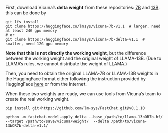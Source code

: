 First, download Vicuna’s **delta weight** from these repositories: [7B](https://huggingface.co/lmsys/vicuna-7b-v1.1) and [13B](https://huggingface.co/lmsys/vicuna-13b-v1.1). this can be done by

```
git lfs install
git clone https://huggingface.co/lmsys/vicuna-7b-v1.1  # larger, need at least 24G gpu memory
# or
git clone https://huggingface.co/lmsys/vicuna-7b-delta-v1.1  # smaller, need 12G gpu memory
```
**Note that this is not directly the working weight**, but the difference between the working weight and the original weight of LLAMA-13B. (Due to LLAMA’s rules, we cannot distribute the weight of LLAMA.)

Then, you need to obtain the original LLAMA-7B or LLAMA-13B weights in the HuggingFace format either following the instruction provided by HuggingFace [here](https://huggingface.co/docs/transformers/main/model_doc/llama) or from the Internet.

When these two weights are ready, we can use tools from Vicuna’s team to create the real working weight.
```
pip install git+https://github.com/lm-sys/FastChat.git@v0.1.10

python -m fastchat.model.apply_delta --base /path/to/llama-13bOR7b-hf/  --target /path/to/save/vicuna/weight/  --delta /path/to/vicuna-13bOR7b-delta-v1.1/
```
